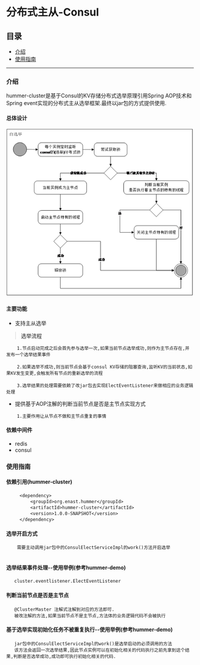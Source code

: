 分布式主从-Consul
=
## 目录

 * <a href="#1">介绍</a>
 * <a href="#2">使用指南</a>
 
 * * *
 
 ### <a name="1">介绍</a>
 
 hummer-cluster是基于Consul的KV存储分布式选举原理引用Spring AOP技术和Spring event实现的分布式主从选举框架.最终以jar包的方式提供使用.
 
#### 总体设计
![avatar](../../docs/images/consulElect.png)

#### 主要功能

 * 支持主从选举
    
 > <a id="1-1">选举流程</a>
 ```
     1.节点启动完成之后会首先参与选举一次,如果当前节点选举成功,则作为主节点存在,并发布一个选举结果事件
     
     2.如果选举不成功,则当前节点会基于consul KV存储的阻塞查询,监听KV的当前状态,如果KV发生变更,会触发所有节点的重新选举的流程
     
     3.选举结果的处理需要依赖了改jar包去实现ElectEventListener来做相应的业务逻辑处理
 ```
 
 * 提供基于AOP注解的判断当前节点是否是主节点实现方式
 
  ```
      1.主要作用让从节点不做和主节点重复的事情
  ```
 
 #### 依赖中间件
 
 * redis
 * consul
 
 ### <a name="2">使用指南</a>
 
 #### 依赖引用(hummer-cluster)
 
  ```
       <dependency>
           <groupId>org.enast.hummer</groupId>
           <artifactId>hummer-cluster</artifactId>
           <version>1.0.0-SNAPSHOT</version>
       </dependency>
  ```
 
 #### 选举开启方式
  
  ```
      需要主动调用jar包中的ConsulElectServiceImpl的work()方法开启选举
   
  ```
 
 #### 选举结果事件处理--使用举例(参考hummer-demo)
 
 ```
    cluster.eventlistener.ElectEventListener     
 ```
 
  
 #### 判断当前节点是否是主节点
 
 ```
    @ClusterMaster 注解式注解到对应的方法即可.
    被改注解的方法,如果当前节点不是主节点,方法体的业务逻辑代码不会被执行
 ```
 
 #### 基于选举实现初始化任务不被重复执行--使用举例(参考hummer-demo)
  
  ```
     jar包中的ConsulElectServiceImpl的work()是选举启动的必须调用的方法
     该方法会返回一次选举结果,因此节点实例可以在初始化相关的代码执行之前先拿到这个结果,判断是否选举成功,成功即可执行初始化相关的代码.
  ```

  
  
 